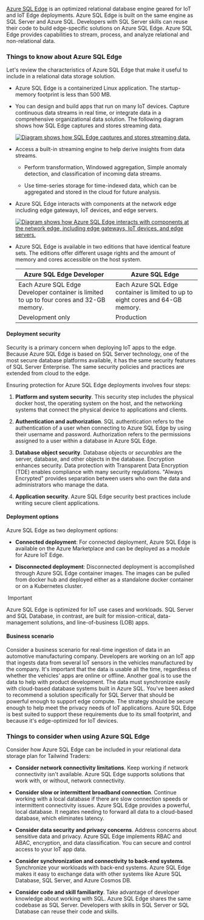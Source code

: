 
[Azure SQL Edge](https://learn.microsoft.com/en-us/azure/azure-sql-edge/overview) is an optimized relational database engine geared for IoT and IoT Edge deployments. Azure SQL Edge is built on the same engine as SQL Server and Azure SQL. Developers with SQL Server skills can reuse their code to build edge-specific solutions on Azure SQL Edge. Azure SQL Edge provides capabilities to stream, process, and analyze relational and non-relational data.

### Things to know about Azure SQL Edge

Let's review the characteristics of Azure SQL Edge that make it useful to include in a relational data storage solution.

- Azure SQL Edge is a containerized Linux application. The startup-memory footprint is less than 500 MB.
    
- You can design and build apps that run on many IoT devices. Capture continuous data streams in real time, or integrate data in a comprehensive organizational data solution. The following diagram shows how SQL Edge captures and stores streaming data.
    
    [![Diagram shows how SQL Edge captures and stores streaming data.](https://learn.microsoft.com/en-us/training/wwl-azure/design-data-storage-solution-for-relational-data/media/sql-edge.png)](https://learn.microsoft.com/en-us/training/wwl-azure/design-data-storage-solution-for-relational-data/media/sql-edge-large.png#lightbox)
    
- Access a built-in streaming engine to help derive insights from data streams.
    
    - Perform transformation, Windowed aggregation, Simple anomaly detection, and classification of incoming data streams.
        
    - Use time-series storage for time-indexed data, which can be aggregated and stored in the cloud for future analysis.
        
- Azure SQL Edge interacts with components at the network edge including edge gateways, IoT devices, and edge servers.
    
    [![Diagram shows how Azure SQL Edge interacts with components at the network edge, including edge gateways, IoT devices, and edge servers.](https://learn.microsoft.com/en-us/training/wwl-azure/design-data-storage-solution-for-relational-data/media/sql-edge-connection.png)](https://learn.microsoft.com/en-us/training/wwl-azure/design-data-storage-solution-for-relational-data/media/sql-edge-connection-large.png#lightbox)
    
- Azure SQL Edge is available in two editions that have identical feature sets. The editions offer different usage rights and the amount of memory and cores accessible on the host system.
    
    |Azure SQL Edge Developer|Azure SQL Edge|
    |---|---|
    |Each Azure SQL Edge Developer container is limited to up to four cores and 32-GB memory.|Each Azure SQL Edge container is limited to up to eight cores and 64-GB memory.|
    |Development only|Production|
    

#### Deployment security

Security is a primary concern when deploying IoT apps to the edge. Because Azure SQL Edge is based on SQL Server technology, one of the most secure database platforms available, it has the same security features of SQL Server Enterprise. The same security policies and practices are extended from cloud to the edge.

Ensuring protection for Azure SQL Edge deployments involves four steps:

1. **Platform and system security**. This security step includes the physical docker host, the operating system on the host, and the networking systems that connect the physical device to applications and clients.
    
2. **Authentication and authorization**. SQL authentication refers to the authentication of a user when connecting to Azure SQL Edge by using their username and password. Authorization refers to the permissions assigned to a user within a database in Azure SQL Edge.
    
3. **Database object security**. Database objects or _securables_ are the server, database, and other objects in the database. Encryption enhances security. Data protection with Transparent Data Encryption (TDE) enables compliance with many security regulations. "Always Encrypted" provides separation between users who own the data and administrators who manage the data.
    
4. **Application security**. Azure SQL Edge security best practices include writing secure client applications.
    

#### Deployment options

Azure SQL Edge as two deployment options:

- **Connected deployment**: For connected deployment, Azure SQL Edge is available on the Azure Marketplace and can be deployed as a module for Azure IoT Edge.
    
- **Disconnected deployment**: Disconnected deployment is accomplished through Azure SQL Edge container images. The images can be pulled from docker hub and deployed either as a standalone docker container or on a Kubernetes cluster.
    

 Important

Azure SQL Edge is optimized for IoT use cases and workloads. SQL Server and SQL Database, in contrast, are built for mission-critical, data-management solutions, and line-of-business (LOB) apps.

#### Business scenario

Consider a business scenario for real-time ingestion of data in an automotive manufacturing company. Developers are working on an IoT app that ingests data from several IoT sensors in the vehicles manufactured by the company. It's important that the data is usable all the time, regardless of whether the vehicles' apps are online or offline. Another goal is to use the data to help with product development. The data must synchronize easily with cloud-based database systems built in Azure SQL. You've been asked to recommend a solution specifically for SQL Server that should be powerful enough to support edge compute. The strategy should be secure enough to help meet the privacy needs of IoT applications. Azure SQL Edge is best suited to support these requirements due to its small footprint, and because it's edge-optimized for IoT devices.

### Things to consider when using Azure SQL Edge

Consider how Azure SQL Edge can be included in your relational data storage plan for Tailwind Traders:

- **Consider network connectivity limitations**. Keep working if network connectivity isn't available. Azure SQL Edge supports solutions that work with, or without, network connectivity.
    
- **Consider slow or intermittent broadband connection**. Continue working with a local database if there are slow connection speeds or intermittent connectivity issues. Azure SQL Edge provides a powerful, local database. It negates needing to forward all data to a cloud-based database, which eliminates latency.
    
- **Consider data security and privacy concerns**. Address concerns about sensitive data and privacy. Azure SQL Edge implements RBAC and ABAC, encryption, and data classification. You can secure and control access to your IoT app data.
    
- **Consider synchronization and connectivity to back-end systems**. Synchronize your workloads with back-end systems. Azure SQL Edge makes it easy to exchange data with other systems like Azure SQL Database, SQL Server, and Azure Cosmos DB.
    
- **Consider code and skill familiarity**. Take advantage of developer knowledge about working with SQL. Azure SQL Edge shares the same codebase as SQL Server. Developers with skills in SQL Server or SQL Database can reuse their code and skills.

